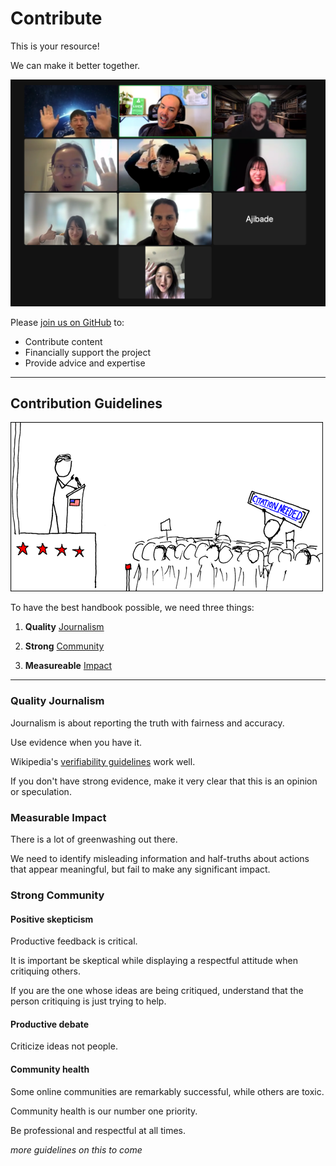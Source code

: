 # Contribute

This is your resource!

We can make it better together.

![Climate tech handbook team](/../static/img/climate-tech-handbook-team-zoom.png)

Please [join us on GitHub](https://github.com/climate-tech-handbook) to:

* Contribute content
* Financially support the project
* Provide advice and expertise

---

## Contribution Guidelines

![XKCD citation needed](/../static/img/xkcd-citation-needed.png)

To have the best handbook possible, we need three things:

1) **Quality** [Journalism](#quality-journalism)

2) **Strong** [Community](#strong-community)

3) **Measureable** [Impact](#measureable-impact)

---

### Quality Journalism

Journalism is about reporting the truth with fairness and accuracy.

Use evidence when you have it.

Wikipedia's [verifiability guidelines](https://en.wikipedia.org/wiki/Wikipedia:Verifiability) work well.

If you don't have strong evidence, make it very clear that this is an opinion or speculation. 


### Measurable Impact

There is a lot of greenwashing out there.

We need to identify misleading information and half-truths about actions that appear meaningful, but fail to make any significant impact.


### Strong Community

#### Positive skepticism

Productive feedback is critical.

It is important be skeptical while displaying a respectful attitude when critiquing others.

If you are the one whose ideas are being critiqued, understand that the person critiquing is just trying to help.

#### Productive debate

Criticize ideas not people.

#### Community health

Some online communities are remarkably successful, while others are toxic.

Community health is our number one priority.

Be professional and respectful at all times.

_more guidelines on this to come_